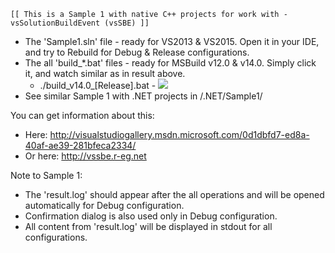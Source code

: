`[[ This is a Sample 1 with native C++ projects for work with - vsSolutionBuildEvent (vsSBE) ]]`

* The 'Sample1.sln' file - ready for VS2013 & VS2015. Open it in your IDE, and try to Rebuild for Debug & Release configurations.
* The all 'build_*.bat' files - ready for MSBuild v12.0 & v14.0. Simply click it, and watch similar as in result above.
    * ./build_v14.0_[Release].bat - [![](https://img.shields.io/badge/build-passing-brightgreen.svg?style=flat)](https://ci.appveyor.com/project/3Fs/ci-msbuild-demo/build/build-4)
* See similar Sample 1 with .NET projects in /.NET/Sample1/


You can get information about this:

* Here: http://visualstudiogallery.msdn.microsoft.com/0d1dbfd7-ed8a-40af-ae39-281bfeca2334/
* Or here: http://vssbe.r-eg.net


Note to Sample 1:

* The 'result.log' should appear after the all operations and will be opened automatically for Debug configuration.
* Confirmation dialog is also used only in Debug configuration.
* All content from 'result.log' will be displayed in stdout for all configurations.